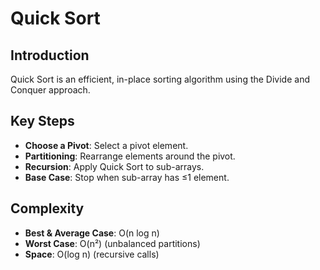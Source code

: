 # Quick Sort

## Introduction
Quick Sort is an efficient, in-place sorting algorithm using the Divide and Conquer approach.

## Key Steps
- **Choose a Pivot**: Select a pivot element.
- **Partitioning**: Rearrange elements around the pivot.
- **Recursion**: Apply Quick Sort to sub-arrays.
- **Base Case**: Stop when sub-array has ≤1 element.


## Complexity
- **Best & Average Case**: O(n log n)
- **Worst Case**: O(n²) (unbalanced partitions)
- **Space**: O(log n) (recursive calls)


